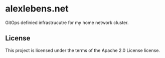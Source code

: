 # alexlebens.net

GitOps definied infrastrucutre for my home network cluster.

## License

This project is licensed under the terms of the Apache 2.0 License license.
